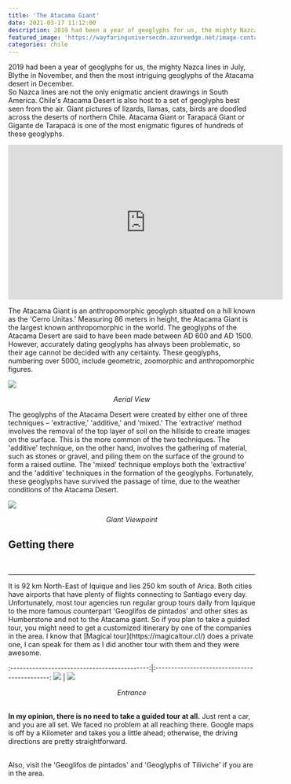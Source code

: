 ```yaml
---
title: 'The Atacama Giant'
date: 2021-03-17 11:12:00
description: 2019 had been a year of geoglyphs for us, the mighty Nazca lines in July, Blythe in November, and then the most intriguing geoglyphs of the Atacama desert in December.
featured_image: 'https://wayfaringuniversecdn.azureedge.net/image-container/thumbnails/chile/atacamagiant.jpg'
categories: chile
---
```


2019 had been a year of geoglyphs for us, the mighty Nazca lines in July, Blythe in November, and then the most intriguing geoglyphs of the Atacama desert in December.<br>
So Nazca lines are not the only enigmatic ancient drawings in South America. Chile's Atacama Desert is also host to a set of geoglyphs best seen from the air. Giant pictures of lizards, llamas, cats, birds are doodled across the deserts of northern Chile. Atacama Giant or Tarapacá Giant or Gigante de Tarapacá is one of the most enigmatic figures of hundreds of these geoglyphs.


<iframe width="560" height="315" src="https://www.youtube.com/embed/CtZ_yq1GkWA" frameborder="0" allow="accelerometer; autoplay; encrypted-media; gyroscope; picture-in-picture" allowfullscreen></iframe>


The Atacama Giant is an anthropomorphic geoglyph situated on a hill known as the 'Cerro Unitas.' Measuring 86 meters in height, the Atacama Giant is the largest known anthropomorphic in the world.
The geoglyphs of the Atacama Desert are said to have been made between AD 600 and AD 1500. However, accurately dating geoglyphs has always been problematic, so their age cannot be decided with any certainty. These geoglyphs, numbering over 5000, include geometric, zoomorphic and anthropomorphic figures.
<br>

![]({{site.data.settings.basic_settings.cdn_url}}/chile/atacamagiant/gigantedetarapaca.jpg)
<center class="image-caption"><i>Aerial View</i></center>

The geoglyphs of the Atacama Desert were created by either one of three techniques – 'extractive,' 'additive,' and 'mixed.' The 'extractive' method involves the removal of the top layer of soil on the hillside to create images on the surface. This is the more common of the two techniques. The 'additive' technique, on the other hand, involves the gathering of material, such as stones or gravel, and piling them on the surface of the ground to form a raised outline. The 'mixed' technique employs both the 'extractive' and the 'additive' techniques in the formation of the geoglyphs. Fortunately, these geoglyphs have survived the passage of time, due to the weather conditions of the Atacama Desert.

![]({{site.data.settings.basic_settings.cdn_url}}/chile/atacamagiant/thegiantoftarapaca.jpg)
<center class="image-caption"><i>Giant Viewpoint</i></center>


## Getting there
<br>
<hr>
It is 92 km North-East of Iquique and lies 250 km south of Arica. Both cities have airports that have plenty of flights connecting to Santiago every day. Unfortunately, most tour agencies run regular group tours daily from Iquique to the more famous counterpart 'Geoglifos de pintados' and other sites as Humberstone and not to the Atacama giant. So if you plan to take a guided tour, you might need to get a customized itinerary by one of the companies in the area. I know that [Magical tour](https://magicaltour.cl/) does a private one, I can speak for them as I did another tour with them and they were awesome.


:--------------------------------------------:|:--------------------------------------------:
![]({{site.data.settings.basic_settings.cdn_url}}/chile/atacamagiant/atcamagiant.jpg) |  ![]({{site.data.settings.basic_settings.cdn_url}}/chile/atacamagiant/cerrounitastarapaca.jpg)


<center class="image-caption"><i>Entrance</i></center><br>

<b>In my opinion, there is no need to take a guided tour at all.</b> Just rent a car, and you are all set. We faced no problem at all reaching there. Google maps is off by a Kilometer and takes you a little ahead; otherwise, the driving directions are pretty straightforward.
<br><br>

Also, visit the 'Geoglifos de pintados' and 'Geoglyphs of Tiliviche' if you are in the area.


